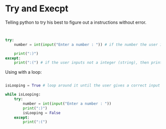 # Try and Execpt

Telling python to try his best to figure out a instructions without error.

```python


try:
    number = int(input("Enter a number : ")) # if the number the user input is a int then print :)

    print(":)")
except:
    print(":(") # if the user inputs not a integer (string), then print :( 


```

Using with a loop:

```python

isLooping = True # loop around it until the user gives a correct input

while isLooping:
    try:
        number = int(input("Enter a number : "))
        print(":)")
        isLooping = False
    except:
        print(":(")


```
